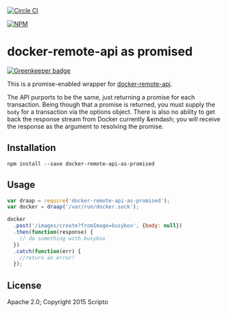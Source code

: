 [![Circle CI](https://circleci.com/gh/scriptoLLC/docker-remote-api-as-promised.svg?style=svg)](https://circleci.com/gh/scriptoLLC/docker-remote-api-as-promised)

[![NPM](https://david-dm.org/scriptollc/docker-remote-api-as-promised.svg)](https://npmjs.org/package/docker-remote-api-as-promised/)

# docker-remote-api as promised

[![Greenkeeper badge](https://badges.greenkeeper.io/scriptoLLC/docker-remote-api-as-promised.svg)](https://greenkeeper.io/)

This is a promise-enabled wrapper for [docker-remote-api](https://github.com/mafintosh/docker-remote-api).

The API purports to be the same, just returning a promise for each transaction. Being though that a promise is returned, you must supply the `body` for a transaction via the options object.  There is also no ability to get back the response stream from Docker currently &emdash; you will receive the response as the argument to resolving the promise.

## Installation
```
npm install --save docker-remote-api-as-promised
```

## Usage
```js
var draap = require('docker-remote-api-as-promised');
var docker = draap('/var/run/docker.sock');

docker
  .post('/images/create?fromImage=busybox', {body: null})
  .then(function(response) {
    // do something with busybox
  })
  .catch(function(err) {
    //return an error!
  });
```

## License
Apache 2.0; Copyright 2015 Scripto